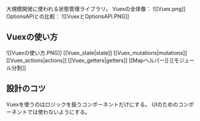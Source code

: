大規模開発に使われる状態管理ライブラリ。
Vuexの全体像：
![[Vuex.png]]
OptionsAPIとの比較：
![[VuexとOptionsAPI.PNG]]

## Vuexの使い方
![[Vuexの使い方.PNG]]
[[Vuex_state|state]]
[[Vuex_mutations|mutations]]
[[Vuex_actions|actions]]
[[Vuex_getters|getters]]
[[Mapヘルパー]]
[[モジュール分割]]

## 設計のコツ
Vuexを使うのはロジックを扱うコンポーネントだけにする。
UIのためのコンポーネントでは使わないようにする。
